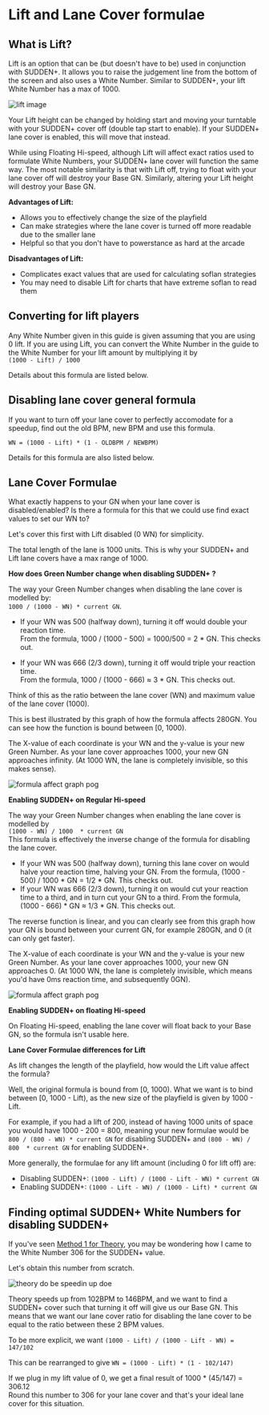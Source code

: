 # Lift and Lane Cover formulae

## What is Lift?

Lift is an option that can be (but doesn't have to be) used in conjunction with SUDDEN+. It allows you to raise the judgement line from the bottom of the screen and also uses a White Number. Similar to SUDDEN+, your lift White Number has a max of 1000.

![lift image](lift_example.png "Lift example with 70WN")

Your Lift height can be changed by holding start and moving your turntable with your SUDDEN+ cover off (double tap start to enable). If your SUDDEN+ lane cover is enabled, this will move that instead.

While using Floating Hi-speed, although Lift will affect exact ratios used to formulate White Numbers, your SUDDEN+ lane cover will function the same way. The most notable similarity is that with Lift off, trying to float with your lane cover off will destroy your Base GN. Similarly, altering your Lift height will destroy your Base GN.

**Advantages of Lift:**

- Allows you to effectively change the size of the playfield
- Can make strategies where the lane cover is turned off more readable due to the smaller lane
- Helpful so that you don't have to powerstance as hard at the arcade

**Disadvantages of Lift:**

- Complicates exact values that are used for calculating soflan strategies
- You may need to disable Lift for charts that have extreme soflan to read them

## Converting for lift players

Any White Number given in this guide is given assuming that you are using 0 lift. If you are using Lift, you can convert the White Number in the guide to the White Number for your lift amount by multiplying it by   
``(1000 - Lift) / 1000``

Details about this formula are listed below.

## Disabling lane cover general formula

If you want to turn off your lane cover to perfectly accomodate for a speedup, find out the old BPM, new BPM and use this formula.

``WN = (1000 - Lift) * (1 - OLDBPM / NEWBPM)``

Details for this formula are also listed below.

## Lane Cover Formulae

What exactly happens to your GN when your lane cover is disabled/enabled? Is there a formula for this that we could use find exact values to set our WN to?

Let's cover this first with Lift disabled (0 WN) for simplicity.

The total length of the lane is 1000 units. This is why your SUDDEN+ and Lift lane covers have a max range of 1000.

**How does Green Number change when disabling SUDDEN+ ?**

The way your Green Number changes when disabling the lane cover is modelled by:   
``1000 / (1000 - WN) * current GN``.

- If your WN was 500 (halfway down), turning it off would double your reaction time.   
From the formula, 1000 / (1000 - 500) = 1000/500 = 2 * GN. This checks out.

- If your WN was 666 (2/3 down), turning it off would triple your reaction time.   
From the formula, 1000 / (1000 - 666) ≈ 3 * GN. This checks out.

Think of this as the ratio between the lane cover (WN) and maximum value of the lane cover (1000).

This is best illustrated by this graph of how the formula affects 280GN. You can see how the function is bound between [0, 1000).

The X-value of each coordinate is your WN and the y-value is your new Green Number. As your lane cover approaches 1000, your new GN approaches infinity. (At 1000 WN, the lane is completely invisible, so this makes sense).

![formula affect graph pog](formula_graph1.png "How turning off lane cover affects GN.")

**Enabling SUDDEN+ on Regular Hi-speed**

The way your Green Number changes when enabling the lane cover is modelled by   
``(1000 - WN) / 1000  * current GN``   
This formula is effectively the inverse change of the formula for disabling the lane cover.

- If your WN was 500 (halfway down), turning this lane cover on would halve your reaction time, halving your GN. From the formula, (1000 - 500) / 1000 * GN = 1/2 * GN. This checks out.
- If your WN was 666 (2/3 down), turning it on would cut your reaction time to a third, and in turn cut your GN to a third. From the formula, (1000 - 666) * GN ≈ 1/3 * GN. This checks out.

The reverse function is linear, and you can clearly see from this graph how your GN is bound between your current GN, for example 280GN, and 0 (it can only get faster).

The X-value of each coordinate is your WN and the y-value is your new Green Number. As your lane cover approaches 1000, your new GN approaches 0. (At 1000 WN, the lane is completely invisible, which means you'd have 0ms reaction time, and subsequently 0GN).

![formula affect graph pog](formula_graph2.png "How turning on lane cover affects GN.")

**Enabling SUDDEN+ on floating Hi-speed**

On Floating Hi-speed, enabling the lane cover will float back to your Base GN, so the formula isn't usable here.

**Lane Cover Formulae differences for Lift**

As lift changes the length of the playfield, how would the Lift value affect the formula?

Well, the original formula is bound from [0, 1000). What we want is to bind between [0, 1000 - Lift), as the new size of the playfield is given by 1000 - Lift. 

For example, if you had a lift of 200, instead of having 1000 units of space you would have 1000 - 200 = 800, meaning your new formulae would be ``800 / (800 - WN) * current GN`` for disabling SUDDEN+ and ``(800 - WN) / 800  * current GN`` for enabling SUDDEN+.

More generally, the formulae for any lift amount (including 0 for lift off) are:

- Disabling SUDDEN+: ``(1000 - Lift) / (1000 - Lift - WN) * current GN``
- Enabling SUDDEN+: ``(1000 - Lift - WN) / (1000 - Lift) * current GN``

## Finding optimal SUDDEN+ White Numbers for disabling SUDDEN+

If you've seen [Method 1 for Theory](chartdirectory\iidx27\Theory.md#method-1-float-lane-cover-off-optimal), you may be wondering how I came to the White Number 306 for the SUDDEN+ value.

Let's obtain this number from scratch.

![theory do be speedin up doe](theory_speedup.png "Theory speedup")

Theory speeds up from 102BPM to 146BPM, and we want to find a SUDDEN+ cover such that turning it off will give us our Base GN. This means that we want our lane cover ratio for disabling the lane cover to be equal to the ratio between these 2 BPM values.

To be more explicit, we want ``(1000 - Lift) / (1000 - Lift - WN) = 147/102``

This can be rearranged to give ``WN = (1000 - Lift) * (1 - 102/147)``

If we plug in my lift value of 0, we get a final result of 1000 * (45/147) = 306.12   
Round this number to 306 for your lane cover and that's your ideal lane cover for this situation.